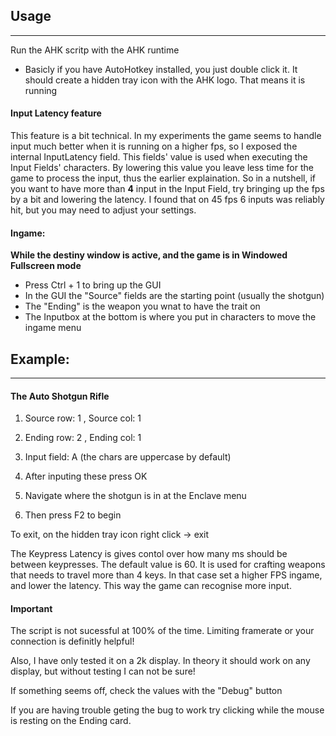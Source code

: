 ## Usage
***

Run the AHK scritp with the AHK runtime
 - Basicly if you have AutoHotkey installed, you just double click it. It should create a hidden tray icon with the AHK logo. That means it is running

#### Input Latency feature

This feature is a bit technical. In my experiments the game seems to handle input much better when it is running on a higher fps, so I exposed the internal InputLatency field. This fields' value is used when executing the Input Fields' characters. By lowering this value you leave less time for the game to process the input, thus the earlier explaination. So in a nutshell, if you want to have more than **4** input in the Input Field, try bringing up the fps by a bit and lowering the latency. I found that on 45 fps 6 inputs was reliably hit, but you may need to adjust your settings.

#### Ingame: 

**While the destiny window is active, and the game is in Windowed Fullscreen mode**

 - Press Ctrl + 1 to bring up the GUI
 - In the GUI the "Source" fields are the starting point (usually the shotgun)
 - The "Ending" is the weapon you wnat to have the trait on
 - The Inputbox at the bottom is where you put in characters to move the ingame menu

## Example:
***

#### The Auto Shotgun Rifle

1. Source row: 1 , Source col: 1

2. Ending row: 2 , Ending col: 1

3. Input field: A (the chars are uppercase by default)

4. After inputing these press OK

5. Navigate where the shotgun is in at the Enclave menu

6. Then press F2 to begin

To exit, on the hidden tray icon right click -> exit

The Keypress Latency is gives contol over how many ms should be between keypresses. The default value is 60. It is used for crafting weapons that needs to travel more than 4 keys. In that case set a higher FPS ingame, and lower the latency. This way the game can recognise more input.


#### Important

The script is not sucessful at 100% of the time. Limiting framerate or your connection is definitly helpful!

Also, I have only tested it on a 2k display. In theory it should work on any display, but without testing I can not be sure!

If something seems off, check the values with the "Debug" button

If you are having trouble geting the bug to work try clicking while the mouse is resting on the Ending card.
